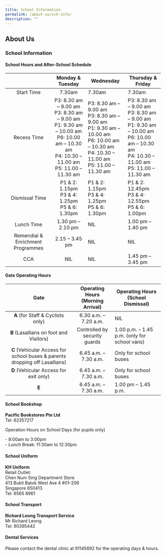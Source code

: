 ```yaml
---
title: School Information
permalink: /about-us/sch-info/
description: ""
---
```

## About Us

### School Information

#### School Hours and After-School Schedule

|  | **Monday & Tuesday** | **Wednesday** | **Thursday & Friday** |
|:---:|:---:|---|---|
| Start Time | 7.30am | 7.30am | 7.30am |
| Recess Time | P3: 8.30 am – 9.00 am<br>P3: 8.30 am – 9.00 am<br>P1: 9.30 am – 10.00 am<br>P6: 10.00 am – 10.30 am<br>P4: 10.30 – 11.00 am<br>P5: 11.00 – 11.30 am | P3: 8.30 am – 9.00 am<br>P3: 8.30 am – 9.00 am<br>P1: 9.30 am – 10.00 am<br>P6: 10.00 am – 10.30 am<br>P4: 10.30 – 11.00 am<br>P5: 11.00 – 11.30 am | P3: 8.30 am – 9.00 am<br>P3: 8.30 am – 9.00 am<br>P1: 9.30 am – 10.00 am<br>P6: 10.00 am – 10.30 am<br>P4: 10.30 – 11.00 am<br>P5: 11.00 – 11.30 am |
| Dismissal Time | P1 & 2: 1.15pm<br>P3 & 4: 1.25pm<br>P5 & 6: 1.30pm | P1 & 2: 1.15pm<br>P3 & 4: 1.25pm<br>P5 & 6: 1.30pm | P1 & 2: 12.45pm<br>P3 & 4: 12.55pm<br>P5 & 6: 1.00pm |
| Lunch Time | 1.30 pm – 2.10 pm | NIL | 1.00 pm – 1.40 pm |
| Remendial & Enrichment Programmes | 2.15 – 3.45 pm | NIL | NIL |
| CCA | NIL | NIL | 1.45 pm – 3.45 pm |

#### Gate Operating Hours

| **Gate** | **Operating Hours**<br>**(Morning Arrival)** | **Operating Hours**<br>**(School Dismissal)** |
|:---:|:---:|---|
| **A** (for Staff & Cyclists only) | 6.30 a.m. – 7.20 a.m. | NIL |
| **B** (Lasallians on foot and Visitors) | Controlled by security guards | 1.00 p.m. – 1.45 p.m. (only for school vans) |
| **C** (Vehicular Access for school buses & parents dropping off Lasallians) | 6.45 a.m. – 7.30 a.m. | Only for school buses |
| **D** (Vehicular Access for exit only) | 6.45 a.m. – 7.30 a.m. | Only for school buses |
| **E** | 6.45 a.m. – 7.30 a.m. | 1.00 pm – 1.45 p.m. |

#### School Bookshop

**Pacific Bookstores Pte Ltd** <br>
Tel: 62357217

Operation Hours on School Days (for pupils only)

\- 8:00am to 3:00pm<br>
\- Lunch Break: 11:30am to 12:30pm

#### School Uniform

**KH Uniform**<br>
Retail Outlet: <br>
Chen Num Sing Department Store<br>
413 Bukit Batok West Ave 4 #01-206<br>
Singapore 650413<br>
Tel: 6565 8961

#### School Transport

**Richard Leong Transport Service**<br>
Mr Richard Leong<br>
Tel: 90395442

#### Dental Services

Please contact the dental clinic at 91145692 for the operating days & hours.